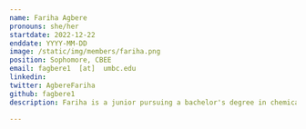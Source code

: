 ```yaml
---
name: Fariha Agbere
pronouns: she/her
startdate: 2022-12-22
enddate: YYYY-MM-DD
image: /static/img/members/fariha.png
position: Sophomore, CBEE
email: fagbere1  [at]  umbc.edu
linkedin: 
twitter: AgbereFariha
github: fagbere1
description: Fariha is a junior pursuing a bachelor's degree in chemical engineering. She values the opportunity to meet people with similar interests or those with different perspectives. She finds meeting new people and being expose to diverse things academically is the way to finding what we are passionate about. In her free time, she enjoys hiking, TV shows (mostly anime) or drawing. 

---
```

